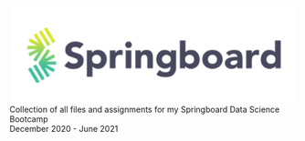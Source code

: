 ![Springboard Logo](logo.png)  
Collection of all files and assignments for my Springboard Data Science Bootcamp   
December 2020 - June 2021

